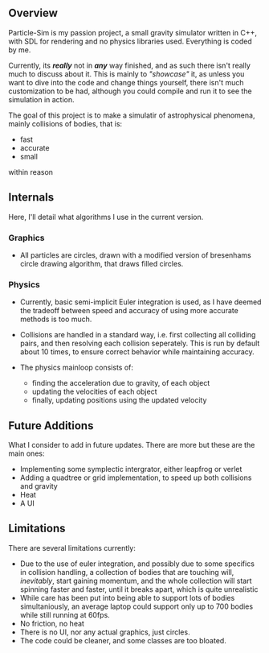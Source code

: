
## Overview 

Particle-Sim is my passion project, a small gravity simulator written in C++,
with SDL for rendering and no physics libraries used. Everything is coded by me.

Currently, its ***really*** not in ***any*** way finished,
and as such there isn't really much to discuss about it. This is mainly to *"showcase"* it, as unless you want to dive into the code and change things yourself, there isn't much customization to be had, although you could compile and run it to see the simulation in action.

The goal of this project is to make a simulatir of astrophysical phenomena, 
mainly collisions of bodies, that is:
- fast
- accurate
- small

within reason

## Internals

Here, I'll detail what algorithms I use in the current version.

### Graphics

+ All particles are circles, drawn with a modified version of
bresenhams circle drawing algorithm, that draws filled circles.


### Physics

+ Currently, basic semi-implicit Euler integration is used, as
I have deemed the tradeoff between speed and accuracy of using
more accurate methods is too much.

+ Collisions are handled in a standard way, i.e.
first collecting all colliding pairs, and then resolving each collision
seperately. This is run by default about 10 times, to ensure correct behavior
while maintaining accuracy.

+ The physics mainloop consists of:
  + finding the acceleration due to gravity, of each object
  + updating the velocities of each object
  + finally, updating positions using the updated velocity

## Future Additions
What I consider to add in future updates. There are more  but these are the main ones: 
+ Implementing some symplectic intergrator, either leapfrog or verlet
+ Adding a quadtree or grid implementation, to speed up both collisions and gravity
+ Heat
+ A UI

## Limitations

There are several limitations currently:
+ Due to the use of euler integration, and possibly due to some specifics in collision handling,
a collection of bodies that are touching will, *inevitably*, start gaining momentum, and the whole collection
will start spinning faster and faster, until it breaks apart, which is quite unrealistic
+ While care has been put into being able to support lots of bodies simultaniously,
an average laptop could support only up to 700 bodies while still running at 60fps.
+ No friction, no heat
+ There is no UI, nor any actual graphics, just circles.
+ The code could be cleaner, and some classes are too bloated.
